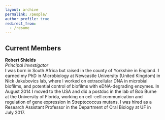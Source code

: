 ```yaml
---
layout: archive
permalink: /people/
author_profile: true
redirect_from:
  - /resume
---
```


## Current Members

**Robert Shields**\
*Principal Investigator*\
I was born in South Africa but raised in the county of Yorkshire in England. I earned my PhD in Microbiology at Newcastle University (United Kingdom) in Nick Jakubovics lab, where I worked on extracellular DNA in microbial biofilms, and potential control of biofilms with eDNA-degrading enzymes. In August 2014 I moved to the USA and did a postdoc in the lab of Bob Burne at the University of Florida, working on cell-cell communication and regulation of gene expression in Streptococcus mutans. I was hired as a Research Assistant Professor in the Department of Oral Biology at UF in July 2017.
